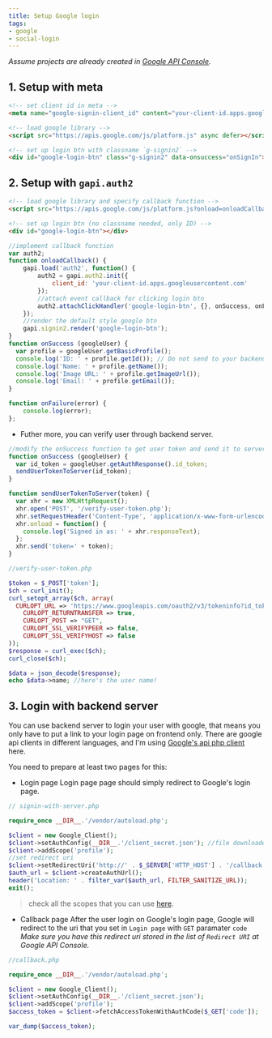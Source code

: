 ```yaml
---
title: Setup Google login
tags: 
- google
- social-login
---
```


*Assume projects are already created in [Google API Console](https://console.developers.google.com/projectselector/apis/library).*
## 1. Setup with meta

```html
<!-- set client id in meta -->
<meta name="google-signin-client_id" content="your-client-id.apps.googleusercontent.com">

<!-- load google library -->
<script src="https://apis.google.com/js/platform.js" async defer></script>

<!-- set up login btn with classname `g-signin2` -->
<div id="google-login-btn" class="g-signin2" data-onsuccess="onSignIn"></div>
```

## 2. Setup with `gapi.auth2`

```html
<!-- load google library and specify callback function -->
<script src="https://apis.google.com/js/platform.js?onload=onloadCallback" async defer></script>

<!-- set up login btn (no classname needed, only ID) -->
<div id="google-login-btn"></div>
```

```js
//implement callback function
var auth2;
function onloadCallback() {
    gapi.load('auth2', function() {
        auth2 = gapi.auth2.init({
            client_id: 'your-client-id.apps.googleusercontent.com'
        });
        //attach event callback for clicking login btn
        auth2.attachClickHandler('google-login-btn', {}, onSuccess, onFailure);
    });
    //render the default style google btn
    gapi.signin2.render('google-login-btn');
}
function onSuccess (googleUser) {
  var profile = googleUser.getBasicProfile();
  console.log('ID: ' + profile.getId()); // Do not send to your backend! Use an ID token instead.
  console.log('Name: ' + profile.getName());
  console.log('Image URL: ' + profile.getImageUrl());
  console.log('Email: ' + profile.getEmail());
}

function onFailure(error) {
    console.log(error);
};

```

- Futher more, you can verify user through backend server.

```js
//modify the onSuccess function to get user token and send it to server
function onSuccess (googleUser) {
  var id_token = googleUser.getAuthResponse().id_token;
  sendUserTokenToServer(id_token);
}

function sendUserTokenToServer(token) {
  var xhr = new XMLHttpRequest();
  xhr.open('POST', '/verify-user-token.php');
  xhr.setRequestHeader('Content-Type', 'application/x-www-form-urlencoded');
  xhr.onload = function() {
    console.log('Signed in as: ' + xhr.responseText);
  };
  xhr.send('token=' + token);
}

```

```php
//verify-user-token.php

$token = $_POST['token'];
$ch = curl_init();
curl_setopt_array($ch, array(
  CURLOPT_URL => 'https://www.googleapis.com/oauth2/v3/tokeninfo?id_token='.$token,
    CURLOPT_RETURNTRANSFER => true,
    CURLOPT_POST => "GET",
    CURLOPT_SSL_VERIFYPEER => false,
    CURLOPT_SSL_VERIFYHOST => false
));
$response = curl_exec($ch);
curl_close($ch);

$data = json_decode($response);
echo $data->name; //here's the user name!
```


## 3. Login with backend server

You can use backend server to login your user with google,
that means you only have to put a link to your login page on frontend only.
There are google api clients in different languages,
and I'm using [Google's api php client](https://github.com/google/google-api-php-client) here.

You need to prepare at least two pages for this:

- Login page
  Login page page should simply redirect to Google's login page.

```php
// signin-with-server.php

require_once __DIR__.'/vendor/autoload.php';

$client = new Google_Client();
$client->setAuthConfig(__DIR__.'/client_secret.json'); //file downloaded from Google API Console
$client->addScope('profile');
//set redirect uri
$client->setRedirectUri('http://' . $_SERVER['HTTP_HOST'] . '/callback.php');
$auth_url = $client->createAuthUrl();
header('Location: ' . filter_var($auth_url, FILTER_SANITIZE_URL));
exit();
```
> check all the scopes that you can use [here](https://developers.google.com/identity/protocols/googlescopes).

- Callback page
  After the user login on Google's login page, 
  Google will redirect to the uri that you set in `Login page` with `GET` paramater `code`
  *Make sure you have this redirect uri stored in the list of `Redirect URI` at Google API Console.*

```php
//callback.php

require_once __DIR__.'/vendor/autoload.php';

$client = new Google_Client();
$client->setAuthConfig(__DIR__.'/client_secret.json');
$client->addScope('profile');
$access_token = $client->fetchAccessTokenWithAuthCode($_GET['code']);

var_dump($access_token);
```